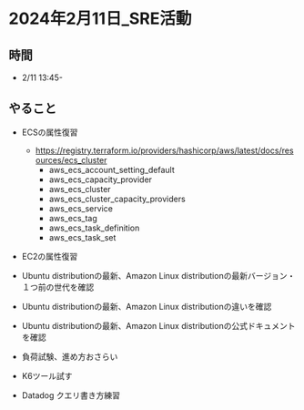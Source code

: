 # 2024年2月11日_SRE活動

## 時間

- 2/11 13:45-

## やること

- ECSの属性復習
  - https://registry.terraform.io/providers/hashicorp/aws/latest/docs/resources/ecs_cluster
    - aws_ecs_account_setting_default
    - aws_ecs_capacity_provider
    - aws_ecs_cluster
    - aws_ecs_cluster_capacity_providers
    - aws_ecs_service
    - aws_ecs_tag
    - aws_ecs_task_definition
    - aws_ecs_task_set

- EC2の属性復習

- Ubuntu distributionの最新、Amazon Linux distributionの最新バージョン・１つ前の世代を確認

- Ubuntu distributionの最新、Amazon Linux distributionの違いを確認

- Ubuntu distributionの最新、Amazon Linux distributionの公式ドキュメントを確認

- 負荷試験、進め方おさらい

- K6ツール試す

- Datadog クエリ書き方練習
